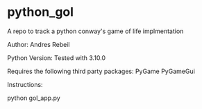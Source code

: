 # python_gol
A repo to track a python conway's game of life implmentation


Author: Andres Rebeil

Python Version: Tested with 3.10.0

Requires the following third party packages:
PyGame
PyGameGui

Instructions:

python gol_app.py